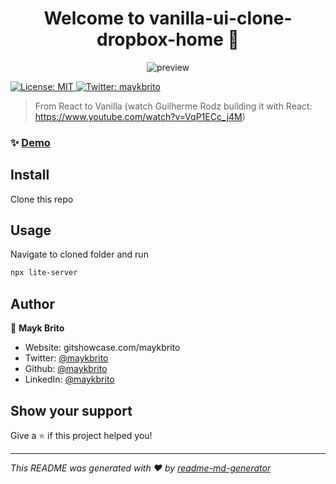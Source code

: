 <h1 align="center">Welcome to vanilla-ui-clone-dropbox-home 🍾 </h1>
<p align="center"><img alt="preview" src="https://im7.ezgif.com/tmp/ezgif-7-1cfa3772a341.gif" /></p>
<p>
  <a href="#" target="_blank">
    <img alt="License: MIT" src="https://img.shields.io/badge/License-MIT-yellow.svg" />
  </a>
  <a href="https://twitter.com/maykbrito" target="_blank">
    <img alt="Twitter: maykbrito" src="https://img.shields.io/twitter/follow/maykbrito.svg?style=social" />
  </a>
</p>

> From React to Vanilla (watch Guilherme Rodz building it with React: https://www.youtube.com/watch?v=VqP1ECc_j4M)

### ✨ [Demo](https://cranky-einstein-aff725.netlify.app)

## Install

Clone this repo

## Usage

Navigate to cloned folder and run
```sh
npx lite-server
```

## Author

👤 **Mayk Brito**

* Website: gitshowcase.com/maykbrito
* Twitter: [@maykbrito](https://twitter.com/maykbrito)
* Github: [@maykbrito](https://github.com/maykbrito)
* LinkedIn: [@maykbrito](https://linkedin.com/in/maykbrito)

## Show your support

Give a ⭐️ if this project helped you!

***
_This README was generated with ❤️ by [readme-md-generator](https://github.com/kefranabg/readme-md-generator)_
